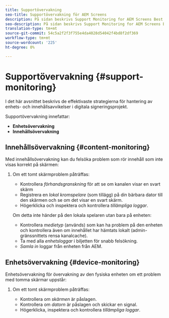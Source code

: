 ```yaml
---
title: Supportövervakning
seo-title: Supportövervakning för AEM Screens
description: På sidan beskrivs Support Monitoring for AEM Screens Best Practices Guide
seo-description: På sidan beskrivs Support Monitoring for AEM Screens Best Practices Guide
translation-type: tm+mt
source-git-commit: 54c5a2f2f3f755e4da4028d54042f4bd8f2df369
workflow-type: tm+mt
source-wordcount: '225'
ht-degree: 0%

---
```



# Supportövervakning {#support-monitoring}

I det här avsnittet beskrivs de effektivaste strategierna för hantering av enhets- och innehållsavvikelser i digitala signeringsprojekt.

Supportövervakning innefattar:

* **Enhetsövervakning**
* **Innehållsövervakning**

## Innehållsövervakning {#content-monitoring}

Med innehållsövervakning kan du felsöka problem som rör innehåll som inte visas korrekt på skärmen:

1. Om ett tomt skärmproblem påträffas:

   * Kontrollera *förhandsgranskning* för att se om kanalen visar en svart skärm
   * Registrera en *lokal kromspelare* (som tillägg) på din bärbara dator till den skärmen och se om det visar en svart skärm.
   * Högerklicka och inspektera och kontrollera *tillämpliga loggar*.

   Om detta inte händer på den lokala spelaren utan bara på enheten:

   * Kontrollera *medietyp* (används) som kan ha problem på den enheten och kontrollera även om innehållet har hämtats lokalt (admin-gränssnittets rensa kanalcache).
   * Ta med alla *enhetsloggar* i biljetten för snabb felsökning.
   * *Samla in* loggar från enheten från AEM.


## Enhetsövervakning {#device-monitoring}

Enhetsövervakning för övervakning av den fysiska enheten om ett problem med tomma skärmar uppstår:

1. Om ett tomt skärmproblem påträffas:

   * Kontrollera om *skärmen* är påslagen.
   * Kontrollera om *datorn* är påslagen och skickar en signal.
   * Högerklicka, inspektera och kontrollera *tillämpliga loggar*.

